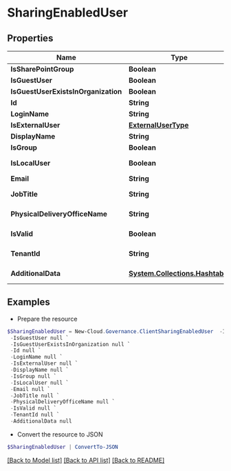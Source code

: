 # SharingEnabledUser
## Properties

Name | Type | Description | Notes
------------ | ------------- | ------------- | -------------
**IsSharePointGroup** | **Boolean** |  | [optional] 
**IsGuestUser** | **Boolean** |  | [optional] 
**IsGuestUserExistsInOrganization** | **Boolean** |  | [optional] 
**Id** | **String** |  | [optional] 
**LoginName** | **String** |  | [optional] 
**IsExternalUser** | [**ExternalUserType**](ExternalUserType.md) |  | [optional] 
**DisplayName** | **String** |  | [optional] 
**IsGroup** | **Boolean** |  | [optional] 
**IsLocalUser** | **Boolean** |  | [optional] [readonly] 
**Email** | **String** |  | [optional] 
**JobTitle** | **String** |  | [optional] [readonly] 
**PhysicalDeliveryOfficeName** | **String** |  | [optional] [readonly] 
**IsValid** | **Boolean** |  | [optional] [readonly] 
**TenantId** | **String** |  | [optional] [readonly] 
**AdditionalData** | [**System.Collections.Hashtable**](AnyType.md) |  | [optional] [readonly] 

## Examples

- Prepare the resource
```powershell
$SharingEnabledUser = New-Cloud.Governance.ClientSharingEnabledUser  -IsSharePointGroup null `
 -IsGuestUser null `
 -IsGuestUserExistsInOrganization null `
 -Id null `
 -LoginName null `
 -IsExternalUser null `
 -DisplayName null `
 -IsGroup null `
 -IsLocalUser null `
 -Email null `
 -JobTitle null `
 -PhysicalDeliveryOfficeName null `
 -IsValid null `
 -TenantId null `
 -AdditionalData null
```

- Convert the resource to JSON
```powershell
$SharingEnabledUser | ConvertTo-JSON
```

[[Back to Model list]](../README.md#documentation-for-models) [[Back to API list]](../README.md#documentation-for-api-endpoints) [[Back to README]](../README.md)

